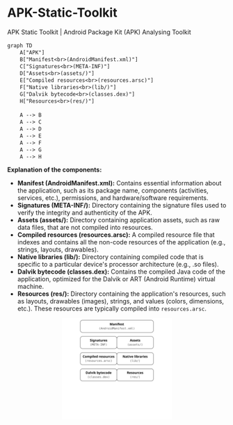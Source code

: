 # APK-Static-Toolkit
APK Static Toolkit | Android Package Kit (APK) Analysing Toolkit

```mermaid
graph TD
    A["APK"]
    B["Manifest<br>(AndroidManifest.xml)"]
    C["Signatures<br>(META-INF)"]
    D["Assets<br>(assets/)"]
    E["Compiled resources<br>(resources.arsc)"]
    F["Native libraries<br>(lib/)"]
    G["Dalvik bytecode<br>(classes.dex)"]
    H["Resources<br>(res/)"]
    
    A --> B
    A --> C
    A --> D
    A --> E
    A --> F
    A --> G
    A --> H
```
**Explanation of the components:**

* **Manifest (AndroidManifest.xml):** Contains essential information about the application, such as its package name, components (activities, services, etc.), permissions, and hardware/software requirements.
* **Signatures (META-INF/):** Directory containing the signature files used to verify the integrity and authenticity of the APK.
* **Assets (assets/):** Directory containing application assets, such as raw data files, that are not compiled into resources.
* **Compiled resources (resources.arsc):** A compiled resource file that indexes and contains all the non-code resources of the application (e.g., strings, layouts, drawables).
* **Native libraries (lib/):** Directory containing compiled code that is specific to a particular device's processor architecture (e.g., .so files).
* **Dalvik bytecode (classes.dex):** Contains the compiled Java code of the application, optimized for the Dalvik or ART (Android Runtime) virtual machine.
* **Resources (res/):** Directory containing the application's resources, such as layouts, drawables (images), strings, and values (colors, dimensions, etc.). These resources are typically compiled into `resources.arsc`.
<p align="center" href="https://www.android.com/"> 
<a href="https://www.android.com/"><picture><img width="50%" height="auto" src="./assets/apk.svg" height="175px" alt="APK"/></picture></a>
</p>